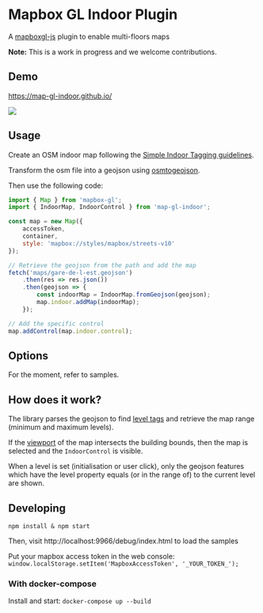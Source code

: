 # Mapbox GL Indoor Plugin

A [mapboxgl-js](https://github.com/mapbox/mapbox-gl-js) plugin to enable multi-floors maps

__Note:__ This is a work in progress and we welcome contributions.


## Demo

https://map-gl-indoor.github.io/

<img src="https://user-images.githubusercontent.com/3089186/81498920-f2ed3300-92c7-11ea-8314-1a5175c5e73a.png" style="max-width:600px" />

## Usage

Create an OSM indoor map following the [Simple Indoor Tagging guidelines](https://wiki.openstreetmap.org/wiki/Simple_Indoor_Tagging).

Transform the osm file into a geojson using [osmtogeojson](https://github.com/tyrasd/osmtogeojson).

Then use the following code:

```js
import { Map } from 'mapbox-gl';
import { IndoorMap, IndoorControl } from 'map-gl-indoor';

const map = new Map({
    accessToken,
    container,
    style: 'mapbox://styles/mapbox/streets-v10'
});

// Retrieve the geojson from the path and add the map
fetch('maps/gare-de-l-est.geojson')
    .then(res => res.json())
    .then(geojson => {
        const indoorMap = IndoorMap.fromGeojson(geojson);
        map.indoor.addMap(indoorMap);
    });

// Add the specific control
map.addControl(map.indoor.control);
```

## Options

For the moment, refer to samples.


## How does it work?

The library parses the geojson to find [level tags](https://wiki.openstreetmap.org/wiki/Key:level) and retrieve the map range (minimum and maximum levels).

If the [viewport](https://github.com/mapbox/mapbox-gl-js/blob/master/src/ui/map.js#L601) of the map intersects the building bounds, then the map is selected and the `IndoorControl` is visible.

When a level is set (initialisation or user click), only the geojson features which have the level property equals (or in the range of) to the current level are shown.


## Developing

    npm install & npm start

Then, visit http://localhost:9966/debug/index.html to load the samples

Put your mapbox access token in the web console:
`window.localStorage.setItem('MapboxAccessToken', '_YOUR_TOKEN_');`

### With docker-compose

Install and start: `docker-compose up --build`
